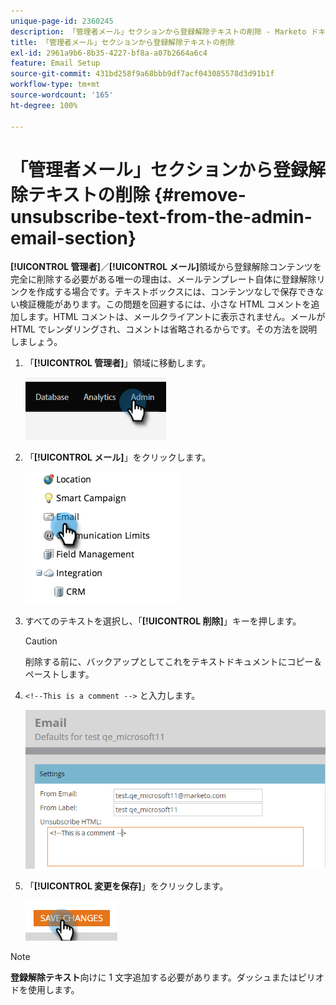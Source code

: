 ```yaml
---
unique-page-id: 2360245
description: 「管理者メール」セクションから登録解除テキストの削除 - Marketo ドキュメント - 製品ドキュメント
title: 「管理者メール」セクションから登録解除テキストの削除
exl-id: 2961a9b6-8b35-4227-bf8a-a07b2664a6c4
feature: Email Setup
source-git-commit: 431bd258f9a68bbb9df7acf043085578d3d91b1f
workflow-type: tm+mt
source-wordcount: '165'
ht-degree: 100%

---
```


# 「管理者メール」セクションから登録解除テキストの削除 {#remove-unsubscribe-text-from-the-admin-email-section}

**[!UICONTROL 管理者]**／**[!UICONTROL メール]**&#x200B;領域から登録解除コンテンツを完全に削除する必要がある唯一の理由は、メールテンプレート自体に登録解除リンクを作成する場合です。テキストボックスには、コンテンツなしで保存できない検証機能があります。この問題を回避するには、小さな HTML コメントを追加します。HTML コメントは、メールクライアントに表示されません。メールが HTML でレンダリングされ、コメントは省略されるからです。その方法を説明しましょう。

1. 「**[!UICONTROL 管理者]**」領域に移動します。

   ![](assets/remove-unsubscribe-text-from-the-admin-email-section-1.png)

1. 「**[!UICONTROL メール]**」をクリックします。

   ![](assets/remove-unsubscribe-text-from-the-admin-email-section-2.png)

1. すべてのテキストを選択し、「**[!UICONTROL 削除]**」キーを押します。

   >[!CAUTION]
   >
   >削除する前に、バックアップとしてこれをテキストドキュメントにコピー＆ペーストします。

1. `<!--This is a comment -->` と入力します。

   ![](assets/remove-unsubscribe-text-from-the-admin-email-section-3.png)

1. 「**[!UICONTROL 変更を保存]**」をクリックします。

   ![](assets/remove-unsubscribe-text-from-the-admin-email-section-4.png)

>[!NOTE]
>
>**登録解除テキスト**&#x200B;向けに 1 文字追加する必要があります。ダッシュまたはピリオドを使用します。
